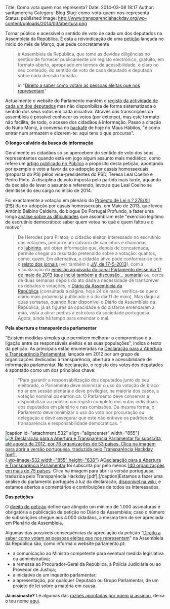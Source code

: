 Title: Como vota quem nos representa?
Date: 2014-03-08 18:17
Author: saritamoreira
Category: Blog
Slug: como-vota-quem-nos-representa
Status: published
Image: http://www.transparenciahackday.org/wp-content/uploads/2014/03/abertura.png

Tornar público e acessível o sentido de voto de cada um dos deputados na Assembleia da República. É esta a reivindicação de uma [petição](http://peticaopublica.com/pview.aspx?pi=PT72816) lançada no início do mês de Março, que pede concretamente

> à Assembleia da República, que tome as devidas diligências no sentido de fornecer publicamente um registo electrónico, gratuito, em formato aberto, apropriado em termos de acessibilidade, e claro no seu conteúdo, do sentido de voto de cada deputado e deputada sobre cada decisão tomada.
>
> in "[Direito a saber como votam as pessoas eleitas que nos representam](http://peticaopublica.com/pview.aspx?pi=PT72816)"

Actualmente o website do Parlamento mantém o [registo da actividade de cada um dos deputados](%20http://www.parlamento.pt/DeputadoGP/Paginas/Deputados.aspx) mas não disponibiliza de forma sistematizada o sentido dos seus votos em cada iniciativa. Através das transcrições da assembleia é possível conhecer os votos (por extenso), mas este formato não facilita, de todo, o acesso dos cidadãos à informação. Passo a citação do Nuno Moniz, à conversa no [hackafé](http://www.transparenciahackday.org/2014/03/8-de-marco-transparencia-hackafe/) de hoje no Maus Hábitos, "é como entrar num armazém e dizerem-te: aqui tens o que procuras".

**O longo calvário da busca de informação**

Geralmente os cidadãos só se apercebem do sentido de voto dos seus representantes quando está em jogo algum assunto mais mediático, como refere um [artigo publicado no Público](http://www.publico.pt/politica/noticia/peticao-reclama-mais-publicidade-quanto-a-forma-como-vota-cada-deputado-1626960) a propósito desta petição, apontando por exemplo o voto a favor da co-adopção por casais homossexuais (proposta do PS) pelos vice-presidentes do PSD, Teresa Leal Coelho e Pedro Pinto. A disciplina de voto imposta pelo partido mais tarde, aquando da decisão de levar o assunto a referendo, levou a que Leal Coelho se demitisse do seu cargo no início de 2014.

Foi exactamente a votação em plenário do [Projecto de Lei n.º 278/XII (PS)](http://app.parlamento.pt/webutils/docs/doc.pdf?path=6148523063446f764c3246795a5868774d546f334e7a67774c325276593342734c576c756156684a5358526c65433977616d77794e7a677457456c4a4c6d527659773d3d&fich=pjl278-XII.doc&Inline=true) da co-adopção por casais homossexuais, em Maio de 2013, que levou António Balbino Caldeira, do blogue Do Portugal Profundo, a fazer uma longa [análise sobre as dificuldades](http://doportugalprofundo.blogspot.pt/2013/05/projeto-de-lei-de-coadocao-por-casais.html) que assombram este "exercício legítimo de escrutínio democrático: saber quem votou no quê e quem faltou e o motivo":

>
> De Herodes para Pilatos, o cidadão eleitor, interessado no escrutínio das votações, percorre um calvário de caminhos e chamadas, no [labirinto](http://www.parlamento.pt/), até obter informação que, depois de concatenada, permite chegar ao resultado pretendido sobre a votação: quantos, como, quem. Em alternativa, o cidadão ativo pode conformar-se com o [relato dos jornais](http://expresso.sapo.pt/parlamento-aprova-coadocao-por-casais-homossexuais=f807709#ixzz2TeDMvxEq) (ver também o [*JN*, de 17-5-2013](http://www.jn.pt/PaginaInicial/Politica/Interior.aspx?content_id=3225400)), com a visualização da [emissão arquivada do canal Parlamento desse dia 17 de maio de 2013 (que inclui também a discussão... sumária)](http://srvvideo2.parlamento.pt/videos-canal/XII/SL2/01_pln/20130517pln.wmv) ou, cerca de duas semanas depois do ato dada a necessidade de transcrever os debates e votações, o [Diário da Assembleia da República](http://www.parlamento.pt/DAR/Paginas/DAR1Serie.aspx) (consultada a página, hoje 24 de maio, verifica-se que o diário mais próximo já publicado é o do dia 11 de maio). Mas daqui a duas semanas, quando ficar disponível o Diário da Assembleia da República, já as figuras da opacidade e do disfarce emendaram a mão, vista a atirar pedras à estrutura da sociedade portuguesa. Agora, ainda há tempo para emendar o mal.
>
>

**Pela abertura e transparência parlamentar**

"Existem medidas simples que permitem melhorar o compromisso e a ligação entre os responsáveis eleitos e as suas populações", indica o texto da petição. As principais estão enumeradas na [Declaração para a Abertura e Transparência Parlamentar](http://www.transparenciahackday.org/wiki/doku.php?id=declaracao_da_abertura_parlamentar), lançada em 2012 por um grupo de organizações dedicadas à transparência, abertura e acessibilidade de informação parlamentar. Na declaração, o registo dos votos dos deputados é apontado como um dos princípios chave:

> "Para garantir a responsabilização dos deputados junto do seu eleitorado, o Parlamento deve minimizar o uso da votação de braço no ar em sessão plenária e deve privilegiar, na maioria dos casos, a votação nominal ou eletrónica. O Parlamento deve conservar e disponibilizar ao público um registo completo dos votos individuais dos deputados em plenário e nas comissões. Da mesma forma, o Parlamento deve minimizar o uso do voto por procuração ou delegação e deve assegurar que este não entrave os padrões de transparência e responsabilidade democráticas. "

\[caption id="attachment\_532" align="aligncenter" width="855"\][![A Declaração para a Abertura e Transparência Parlamentar foi subscrita, até agosto de 2012, por 76 organizações de 53 países. Clica na imagem para abrir a versão portuguesa, traduzida pelo Transparência Hackday \[pdf\].](http://www.transparenciahackday.org/wp-content/uploads/2014/03/opening-parliament.png "A Declaração para a Abertura e Transparência Parlamentar foi subscrita, até agosto de 2012, por 76 organizações de 53 países. Clica na imagem para abrir a versão portuguesa,  traduzida pelo Transparência Hackday [pdf]."){.wp-image-532 width="855" height="638"}](http://openingparliament.s3.amazonaws.com/docs/declaration/1.0/portuguese.pdf) A[Declaração para a Abertura e Transparência Parlamentar](http://openingparliament.s3.amazonaws.com/docs/declaration/1.0/portuguese.pdf) foi subscrita por pelo menos [140 organizações em mais de 75 países](http://www.openingparliament.org/organizations). Clica na imagem para abrir a versão portuguesa, traduzida pelo Transparência Hackday \[pdf\].\[/caption\]Estamos a fazer uma análise do parlamento português à luz da declaração, [disponível na wiki](http://www.transparenciahackday.org/wiki/doku.php?id=analise_da_declaracao_da_abertura_parlamentar), e estamos abertos a comentários e contribuições de todos os interessados.

**Das petições**

O [direito de petição](http://www.parlamento.pt/EspacoCidadao/Paginas/DireitoPeticao.aspx) define que atingido um mínimo de 1.000 assinaturas é obrigatória a publicação da petição no Diário da Assembleia; caso o número de subscrições chegue aos 4.000 cidadãos, a mesma tem de ser apreciada em Plenário da Assembleia.

Algumas das possíveis consequências da apreciação da petição "[Direito a saber como votam as pessoas eleitas que nos representam](http://peticaopublica.com/pview.aspx?pi=PT72816)" na Assembleia da República são, como informa o website parlamento.pt:

-   a comunicação ao Ministro competente para eventual medida legislativa ou administrativa;
-   a remessa ao Procurador-Geral da República, à Polícia Judiciária ou ao Provedor de Justiça;
-   a iniciativa de um inquérito parlamentar;
-   a apresentação, por qualquer Deputado ou Grupo Parlamentar, de um projeto de lei sobre a matéria em causa.

**Já assinaste?** Lê algumas das [razões apontadas por quem já assinou](http://peticaopublica.com/viewsignatures.aspx?pi=PT72816&pg=1), deixa o teu nome [aqui](http://peticaopublica.com/pview.aspx?pi=PT72816).
